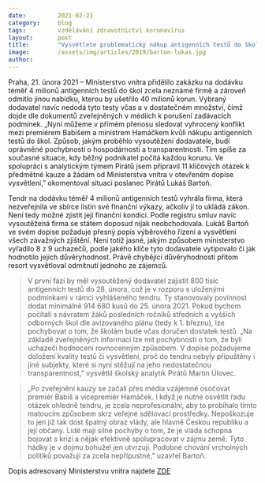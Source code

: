 ```yaml
---
date:         2021-02-21
category:     blog
tags:         vzdělávání zdravotnictví koronavirus
layout:       post
title:        "Vysvětlete problematický nákup antigenních testů do škol, vyzývá v dopise Hamáčkovo ministerstvo Pirát Lukáš Bartoň"
image:        /assets/img/articles/2019/barton-lukas.jpg
author:       
---
```


Praha, 21. února 2021 – Ministerstvo vnitra přidělilo zakázku na dodávku téměř 4 milionů antigenních testů do škol zcela neznámé firmě a zároveň odmítlo jinou nabídku, kterou by ušetřilo 40 milionů korun. Vybraný dodavatel navíc nedodá tyto testy včas a v dostatečném množství, čímž dojde dle dokumentů zveřejněných v médiích k porušení zadávacích podmínek. „Nyní můžeme v přímém přenosu sledovat vyhrocený konflikt mezi premiérem Babišem a ministrem Hamáčkem kvůli nákupu antigenních testů do škol. Způsob, jakým proběhlo vysoutěžení dodavatele, budí oprávněné pochybnosti o hospodárnosti a transparentnosti. Tím spíše za současné situace, kdy běžný podnikatel počítá každou korunu. Ve spolupráci s analytickým týmem Pirátů jsem připravil 11 klíčových otázek k předmětné kauze a žádám od Ministerstva vnitra v otevřeném dopise vysvětlení,” okomentoval situaci poslanec Pirátů Lukáš Bartoň.


Tendr na dodávku téměř 4 milionů antigenních testů vyhrála firma, která nezveřejnila ve sbírce listin své finanční výkazy, ačkoliv jí to ukládá zákon. Není tedy možné zjistit její finanční kondici. Podle registru smluv navíc vysoutěžená firma se státem doposud nijak neobchodovala. Lukáš Bartoň ve svém dopise požaduje přesný popis výběrového řízení a vysvětlení všech závažných zjištění. Není totiž jasné, jakým způsobem ministerstvo vyřadilo 8 z 9 uchazečů, podle jakého klíče tyto dodavatele vytipovalo či jak hodnotilo jejich důvěryhodnost. Právě chybějící důvěryhodností přitom resort vysvětloval odmítnutí jednoho ze zájemců. 


> V první fázi by měl vysoutěžený dodavatel zajistit 800 tisíc antigenních testů do 28. února, což je v rozporu s uloženými podmínkami v rámci vyhlášeného tendru. Ty stanovovaly povinnost dodat minimálně 914 680 kusů do 25. února 2021. Pokud bychom počítali s návratem žáků posledních ročníků středních a vyšších odborných škol dle avizovaného plánu (tedy k 1. březnu), lze pochybovat o tom, že školám bude včas doručen dostatek testů. „Na základě zveřejněných informací lze mít pochybnosti o tom, že byli uchazeči hodnoceni rovnocenným způsobem. V dopise požadujeme doložení kvality testů či vysvětlení, proč do tendru nebyly připuštěny i jiné subjekty, které si nyní stěžují na jeho nedostatečnou transparentnost,” vysvětlil školský analytik Pirátů Martin Úlovec.


> „Po zveřejnění kauzy se začali přes média vzájemně osočovat premiér Babiš a vicepremiér Hamáček. I když je nutné osvětlit řadu otázek ohledně tendru, je zcela neprofesionální, aby to probíhalo tímto matoucím způsobem skrz veřejné sdělovací prostředky. Nepoškozuje to jen již tak dost špatný obraz vlády, ale hlavně Českou republiku a její občany. Lidé mají silné pochyby o tom, že je vláda schopna bojovat s krizí a nějak efektivně spolupracovat v zájmu země. Tyto hádky je v dojmu bohužel jen utvrzují. Podobné chování vrcholných politiků považuji za zcela nepřípustné,” uzavřel Bartoň.


Dopis adresovaný Ministerstvu vnitra najdete [ZDE](https://www.pirati.cz/assets/pdf/web-Žádost-o-informace_tendr-na-dodání-antigenních-testů-do-škol.pdf)
